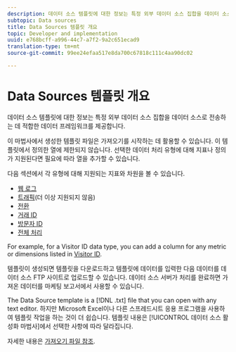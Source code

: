 ```yaml
---
description: 데이터 소스 템플릿에 대한 정보는 특정 외부 데이터 소스 집합을 데이터 소스로 전송하는 데 적합한 데이터 프레임워크를 제공합니다.
subtopic: Data sources
title: Data Sources 템플릿 개요
topic: Developer and implementation
uuid: e768bcff-a996-44c7-a7f2-9a2c651ecad9
translation-type: tm+mt
source-git-commit: 99ee24efaa517e8da700c67818c111c4aa90dc02

---
```



# Data Sources 템플릿 개요

데이터 소스 템플릿에 대한 정보는 특정 외부 데이터 소스 집합을 데이터 소스로 전송하는 데 적합한 데이터 프레임워크를 제공합니다.

이 마법사에서 생성한 템플릿 파일은 가져오기를 시작하는 데 활용할 수 있습니다. 이 템플릿에서 정의한 열에 제한되지 않습니다. 선택한 데이터 처리 유형에 대해 지표나 정의가 지원된다면 필요에 따라 열을 추가할 수 있습니다. 

다음 섹션에서 각 유형에 대해 지원되는 지표와 차원을 볼 수 있습니다.

* [웹 로그](/help/import/c-data-sources/c-datasrc-types/datasrc-web-log.md)
* [트래픽](/help/import/c-data-sources/c-datasrc-types/datasrc-traffic.md)(더 이상 지원되지 않음)
* [전환](/help/import/c-data-sources/c-datasrc-types/datasrc-conversion.md)
* [거래 ID](/help/import/c-data-sources/c-datasrc-types/datasrc-transactionid.md)
* [방문자 ID](/help/import/c-data-sources/c-datasrc-types/datasrc-visitorid.md)
* [전체 처리](/help/import/c-data-sources/c-datasrc-types/datasrc-full-processing.md)

For example, for a Visitor ID data type, you can add a column for any metric or dimensions listed in [Visitor ID](/help/import/c-data-sources/c-datasrc-types/datasrc-visitorid.md).

템플릿이 생성되면 템플릿을 다운로드하고 템플릿에 데이터를 입력한 다음 데이터를 데이터 소스 FTP 사이트로 업로드할 수 있습니다. 데이터 소스 서버가 처리를 완료하면 가져온 데이터를 마케팅 보고서에서 사용할 수 있습니다.

The Data Source template is a [!DNL .txt] file that you can open with any text editor. 하지만 Microsoft Excel이나 다른 스프레드시트 응용 프로그램을 사용하여 템플릿 작업을 하는 것이 더 쉽습니다. 템플릿 내용은 [!UICONTROL 데이터 소스 활성화 마법사]에서 선택한 사항에 따라 달라집니다.

자세한 내용은 [가져오기 파일 참조](/help/import/c-data-sources/datasrc-template/datasrc-import-file-reference.md).

